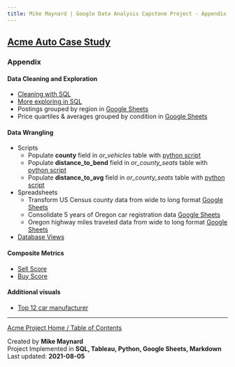 ```yaml
---
title: Mike Maynard | Google Data Analysis Capstone Project - Appendix
---
```

## [Acme Auto Case Study](/capstone/)

### Appendix

#### Data Cleaning and Exploration

  * [Cleaning with SQL](clean/clean_vehicles_sql.html)
  * [More exploring in SQL](clean/explore.html)
  * Postings grouped by region in [Google Sheets](https://docs.google.com/spreadsheets/d/1LdlBaJk7wCdMmCah5XsSkEnTyDtc2ey_LguZ7qA5rvY/edit?usp=sharing)
  * Price quartiles & averages grouped by condition in [Google Sheets](https://docs.google.com/spreadsheets/d/1-iIShpd4WEcCGclM1-a4zczGqpQrGrHl2nYIzmkFQco/edit?usp=sharing)

#### Data Wrangling

  * Scripts
    * Populate **county** field in *or_vehicles* table with [python script](https://github.com/bibliodatos/bibliodatos.github.io/blob/main/capstone/python/clean_county.py)
    * Populate **distance_to_bend** field in *or_county_seats* table with [python script](https://github.com/bibliodatos/bibliodatos.github.io/blob/main/capstone/python/distance_to_bend.py)
    * Populate **distance_to_avg** field in *or_county_seats* table with [python script](https://github.com/bibliodatos/bibliodatos.github.io/blob/main/capstone/python/distance_to_avg.py)
  * Spreadsheets
    * Transform US Census county data from wide to long format [Google Sheets](https://docs.google.com/spreadsheets/d/1Lyp5Idy-g-xDi2-4vftaellIXRUWlzo_AgyPYbaLM7s/edit?usp=sharing)
    * Consolidate 5 years of Oregon car registration data [Google Sheets](https://docs.google.com/spreadsheets/d/1vvosiQDx0oBLaoxEYhDFrSDCbgjwpqUpzu3Y9fggNa0/edit?usp=sharing)
    * Oregon highway miles traveled data from wide to long format [Google Sheets](https://docs.google.com/spreadsheets/d/1pFLCwuB4Z9NW3xQgaUSOYZ0aU9WuPrMchXL30pibA9A/edit?usp=sharing)
  * [Database Views](clean/views.html)

#### Composite Metrics

  * [Sell Score](sell_score.html)
  * [Buy Score](buy_score.html)

#### Additional visuals

  * [Top 12 car manufacturer](visuals/manu.html)





---
[Acme Project Home / Table of Contents](./)

Created by **Mike Maynard**<BR>
Project Implemented in **SQL, Tableau, Python, Google Sheets, Markdown**<BR>
Last updated:  **2021-08-05**
